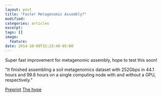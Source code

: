 ```yaml
---
layout: post
title: "Faster Metagenomic Assembly?"
modified:
categories: articles
excerpt:
tags: []
image:
  feature:
date: 2014-10-09T15:23:49-05:00
---
```


Super fast improvement for metagenomic assembly, hope to test this soon!


"It finished assembling a soil metagenomics dataset with 252Gbps in 44.1 hours and 99.6 hours on a single computing node with and without a GPU, respectively."

[Preprint](http://arxiv.org/abs/1409.7208)
[The hype](https://twitter.com/pathogenomenick/status/515390848230760448)
